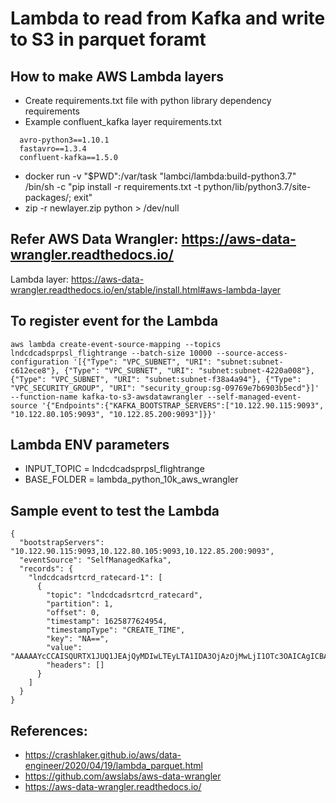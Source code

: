 # Lambda to read from Kafka and write to S3 in parquet foramt

## How to make AWS Lambda layers
* Create requirements.txt file with python library dependency requirements
* Example confluent_kafka layer requirements.txt
```
  avro-python3==1.10.1
  fastavro==1.3.4
  confluent-kafka==1.5.0
```
* docker run -v "$PWD":/var/task "lambci/lambda:build-python3.7" /bin/sh -c "pip install -r requirements.txt -t python/lib/python3.7/site-packages/; exit"
* zip -r newlayer.zip python > /dev/null

## Refer AWS Data Wrangler: https://aws-data-wrangler.readthedocs.io/
Lambda layer: https://aws-data-wrangler.readthedocs.io/en/stable/install.html#aws-lambda-layer


## To register event for the Lambda
```
aws lambda create-event-source-mapping --topics lndcdcadsprpsl_flightrange --batch-size 10000 --source-access-configuration '[{"Type": "VPC_SUBNET", "URI": "subnet:subnet-c612ece8"}, {"Type": "VPC_SUBNET", "URI": "subnet:subnet-4220a008"},{"Type": "VPC_SUBNET", "URI": "subnet:subnet-f38a4a94"}, {"Type": "VPC_SECURITY_GROUP", "URI": "security_group:sg-09769e7b6903b5ecd"}]' --function-name kafka-to-s3-awsdatawrangler --self-managed-event-source '{"Endpoints":{"KAFKA_BOOTSTRAP_SERVERS":["10.122.90.115:9093", "10.122.80.105:9093", "10.122.85.200:9093"]}}'
```

## Lambda ENV parameters
* INPUT_TOPIC = lndcdcadsprpsl_flightrange
* BASE_FOLDER = lambda_python_10k_aws_wrangler

## Sample event to test the Lambda
```
{
  "bootstrapServers": "10.122.90.115:9093,10.122.80.105:9093,10.122.85.200:9093",
  "eventSource": "SelfManagedKafka",
  "records": {
    "lndcdcadsrtcrd_ratecard-1": [
      {
        "topic": "lndcdcadsrtcrd_ratecard",
        "partition": 1,
        "offset": 0,
        "timestamp": 1625877624954,
        "timestampType": "CREATE_TIME",
        "key": "NA==",
        "value": "AAAAAYcCCAISQURTX1JUQ1JEAjQyMDIwLTEyLTA1IDA3OjAzOjMwLjI1OTc3OAICAgICBAIaRVVSTyBSYXRlY2FyZAIaRVVSTyBSYXRlY2FyZAJYQWRkaXRpb24gb2YgTXVsdGktUmF0ZWNhcmQgZm9yIEludGVybmF0aW9uYWwCIAIMAgAAAgICNAxJTlNFUlQmMjAyMS0wNy0wMiAwNDowMDowMCYyMDIxLTA3LTAyIDA0OjAwOjAwEkFEU19SVENSRA==",
        "headers": []
      }
    ]
  }
}
```

## References:
- https://crashlaker.github.io/aws/data-engineer/2020/04/19/lambda_parquet.html
- https://github.com/awslabs/aws-data-wrangler
- https://aws-data-wrangler.readthedocs.io/